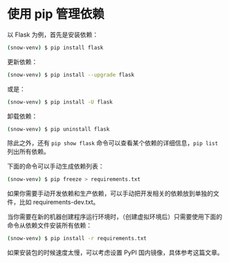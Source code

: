 # 使用 pip 管理依赖

以 Flask 为例，首先是安装依赖：

```bash
(snow-venv) $ pip install flask
```

更新依赖：

```bash
(snow-venv) $ pip install --upgrade flask
```

或是：

```bash
(snow-venv) $ pip install -U flask
```

卸载依赖：

```bash
(snow-venv) $ pip uninstall flask
```

除此之外，还有 `pip show flask` 命令可以查看某个依赖的详细信息，`pip list` 列出所有依赖。

下面的命令可以手动生成依赖列表：

```bash
(snow-venv) $ pip freeze > requirements.txt
```

如果你需要手动开发依赖和生产依赖，可以手动把开发相关的依赖放到单独的文件，比如 requirements-dev.txt。

当你需要在新的机器创建程序运行环境时，（创建虚拟环境后）只需要使用下面的命令从依赖文件安装所有依赖：

```bash
(snow-venv) $ pip install -r requirements.txt
```

如果安装包的时候速度太慢，可以考虑设置 PyPI 国内镜像，具体参考这篇文章。
